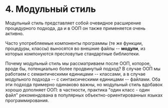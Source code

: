 # 4. Модульный стиль
Модульный стиль представляет собой очевидное расширение процедурного подхода, да и в ООП он также применяется очень активно.

Часто употребляемые компоненты программы (те же функции, процедуры, классы) выносятся во внешние файлы -- __модули__, из которых компонуются пресловутые стандартные библиотеки.

Почему модульный стиль мы рассматриваем после ООП, которое, вроде бы, потенциально более продвинутый подход? В случае ООП мы работаем с семантическими единицами -- классами, а в случае модульного подхода -- с синтаксическими единицами -- файлами. Оба эти подхода примерно одинаково важны, но модульный стиль вдобавок хорошо дополняет ООП: в частности, практика "один класс - один файл" рекомендована в популярных объектно-ориентированных языках программирования.

